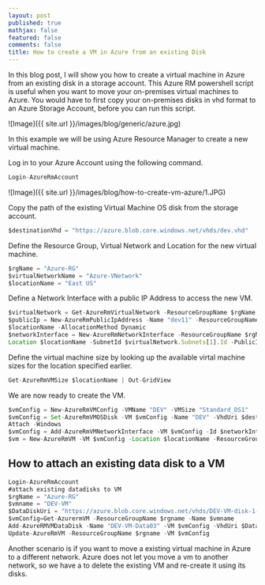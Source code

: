 ```yaml
---
layout: post
published: true
mathjax: false
featured: false
comments: false
title: How to create a VM in Azure from an existing Disk
---
```


In this blog post, I will show you how to create a virtual machine in Azure from an existing disk in a storage account. This Azure RM powershell script is useful when you want to move your on-premises virtual machines to Azure. You would have to first copy your on-premises disks in vhd format to an Azure Storage Account, before you can run this script.

![Image]({{ site.url }}/images/blog/generic/azure.jpg)

In this example we will be using Azure Resource Manager to create a new virtual machine.

Log in to your Azure Account using the following command.

```javascript
Login-AzureRmAccount
```

![Image]({{ site.url }}/images/blog/how-to-create-vm-azure/1.JPG)

Copy the path of the existing Virtual Machine OS disk from the storage account.

```javascript
$destinationVhd = "https://azure.blob.core.windows.net/vhds/dev.vhd"
```
Define the Resource Group, Virtual Network and Location for the new virtual machine.

```javascript
$rgName = "Azure-RG"
$virtualNetworkName = "Azure-VNetwork"
$locationName = "East US"
```

Define a Network Interface with a public IP Address to access the new VM.

```javascript
$virtualNetwork = Get-AzureRmVirtualNetwork -ResourceGroupName $rgName -Name $virtualNetworkName
$publicIp = New-AzureRmPublicIpAddress -Name "dev11" -ResourceGroupName $rgName -Location 
$locationName -AllocationMethod Dynamic
$networkInterface = New-AzureRmNetworkInterface -ResourceGroupName $rgName -Name "dev11" -
Location $locationName -SubnetId $virtualNetwork.Subnets[1].Id -PublicIpAddressId $publicIp.Id
```

Define the virtual machine size by looking up the available virtal machine sizes for the location specified earlier.
```javascript
Get-AzureRmVMSize $locationName | Out-GridView
```

We are now ready to create the VM.
```javascript
$vmConfig = New-AzureRmVMConfig -VMName "DEV" -VMSize "Standard_DS1"
$vmConfig = Set-AzureRmVMOSDisk -VM $vmConfig -Name "DEV" -VhdUri $destinationVhd -CreateOption 
Attach -Windows
$vmConfig = Add-AzureRmVMNetworkInterface -VM $vmConfig -Id $networkInterface.Id
$vm = New-AzureRmVM -VM $vmConfig -Location $locationName -ResourceGroupName $rgName
```

## How to attach an existing data disk to a VM

```javascript
Login-AzureRmAccount
#attach existing datadisks to VM
$rgName = "Azure-RG"
$vmname = "DEV-VM"
$DataDiskUri = "https://azure.blob.core.windows.net/vhds/DEV-VM-disk-1-20161226192045.vhd"
$vmConfig=Get-AzurermVM -ResourceGroupName $rgname -Name $vmname
Add-AzureRMVMDataDisk -Name "DEV-VM-Data03" -VM $vmConfig -VhdUri $DataDiskUri -LUN 1 -Caching None -CreateOption Attach -DiskSizeInGB 1023
Update-AzureRmVM -ResourceGroupName $rgname -VM $vmConfig
```

Another scenario is if you want to move a existing virtual machine in Azure to a different network. Azure does not let you move a vm to another network, so we have a to delete the existing VM and re-create it using its disks.


 
